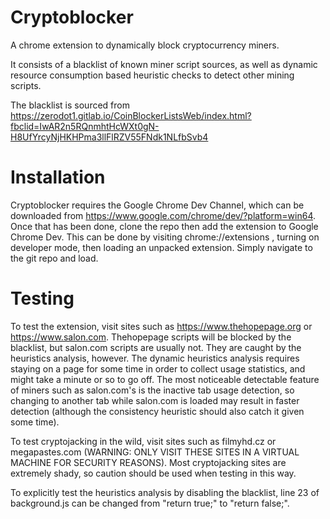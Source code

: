 # Cryptoblocker

A chrome extension to dynamically block cryptocurrency miners.

It consists of a blacklist of known miner script sources, as well as dynamic resource consumption based heuristic checks to detect other mining scripts.

The blacklist is sourced from https://zerodot1.gitlab.io/CoinBlockerListsWeb/index.html?fbclid=IwAR2n5RQnmhtHcWXt0gN-H8UfYrcyNjHKHPma3llFlRZV55FNdk1NLfbSvb4

# Installation

Cryptoblocker requires the Google Chrome Dev Channel, which can be downloaded from https://www.google.com/chrome/dev/?platform=win64.
Once that has been done, clone the repo then add the extension to Google Chrome Dev. This can be done by visiting chrome://extensions , turning on developer mode, then loading an unpacked extension. Simply navigate to the git repo and load.

# Testing
To test the extension, visit sites such as https://www.thehopepage.org or https://www.salon.com. Thehopepage scripts will be blocked by the blacklist, but salon.com scripts are usually not. They are caught by the heuristics analysis, however. The dynamic heuristics analysis requires staying on a page for some time in order to collect usage statistics, and might take a minute or so to go off. The most noticeable detectable feature of miners such as salon.com's is the inactive tab usage detection, so changing to another tab while salon.com is loaded may result in faster detection (although the consistency heuristic should also catch it given some time).

To test cryptojacking in the wild, visit sites such as filmyhd.cz or megapastes.com (WARNING: ONLY VISIT THESE SITES IN A VIRTUAL MACHINE FOR SECURITY REASONS). Most cryptojacking sites are extremely shady, so caution should be used when testing in this way. 

To explicitly test the heuristics analysis by disabling the blacklist, line 23 of background.js can be changed from "return true;" to "return false;". 
